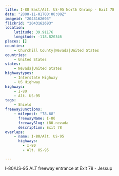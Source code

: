 ```yaml
---
title: I-80 East/Alt. US-95 North Onramp - Exit 78
date: "2000-11-01T00:00:00Z"
imageid: "2043162693"
flickrid: "2043162693"
location:
    latitude: 39.91176
    longitude: -118.820346
places: []
counties:
    - Churchill County|Nevada|United States
countries:
    - United States
states:
    - Nevada|United States
highwaytypes:
    - Interstate Highway
    - US Highway
highways:
    - I-80
    - Alt. US-95
tags:
    - Shield
freewayJunctions:
    - milepost: "78.68"
      freewayName: I-80
      freewaySlug: i80-nevada
      description: Exit 78
overlaps:
    - name: I-80/Alt. US-95
      highways:
        - I-80
        - Alt. US-95

---
```

I-80/US-95 ALT freeway entrance at Exit 78 - Jessup